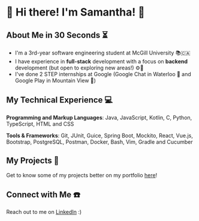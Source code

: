 # 🌟 Hi there! I'm Samantha! 🌟

## About Me in 30 Seconds ⏳
- I'm a 3rd-year software engineering student at McGill University 📚🇨🇦
- I have experience in **full-stack** development with a focus on **backend** development (but open to exploring new areas!) ⚙️📱
- I've done 2 STEP internships at Google (Google Chat in Waterloo 🍁 and Google Play in Mountain View 🦖)

## My Technical Experience 💻
**Programming and Markup Languages**: Java, JavaScript, Kotlin, C, Python, TypeScript, HTML and CSS

**Tools & Frameworks**: Git, JUnit, Guice, Spring Boot, Mockito, React, Vue.js, Bootstrap, PostgreSQL, Postman, Docker, Bash, Vim, Gradle and Cucumber

## My Projects 💫
Get to know some of my projects better on my portfolio [here](https://github.com/samperezh/portfolio)!

## Connect with Me ☎️
Reach out to me on [LinkedIn](https://www.linkedin.com/in/samantha-perez-hoffman/) :)

<!--
**samperezh/samperezh** is a ✨ _special_ ✨ repository because its `README.md` (this file) appears on your GitHub profile.

Here are some ideas to get you started:

- 🔭 I’m currently working on ...
- 🌱 I’m currently learning ...
- 👯 I’m looking to collaborate on ...
- 🤔 I’m looking for help with ...
- 💬 Ask me about ...
- 📫 How to reach me: ...
- 😄 Pronouns: ...
- ⚡ Fun fact: ...
-->
